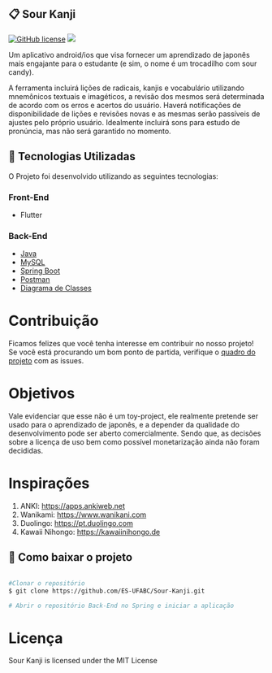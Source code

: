 ## 📋 Sour Kanji

[![GitHub license](https://img.shields.io/github/license/ES-UFABC/AgriFacil?style=for-the-badge)](https://github.com/ES-UFABC/Sour-Kanji/blob/main/LICENSE)
<a target="_blank" rel="noopener noreferrer" href="https://camo.githubusercontent.com/771cc18a712bf9edb0925a86164c34b0d803c4d9177dd4467eff7b777109c723/68747470733a2f2f696d672e736869656c64732e696f2f62616467652f4a6176612d4544384230303f7374796c653d666f722d7468652d6261646765266c6f676f3d6a617661266c6f676f436f6c6f723d7768697465"><img src="https://camo.githubusercontent.com/771cc18a712bf9edb0925a86164c34b0d803c4d9177dd4467eff7b777109c723/68747470733a2f2f696d672e736869656c64732e696f2f62616467652f4a6176612d4544384230303f7374796c653d666f722d7468652d6261646765266c6f676f3d6a617661266c6f676f436f6c6f723d7768697465" data-canonical-src="https://img.shields.io/badge/Java-ED8B00?style=for-the-badge&amp;logo=java&amp;logoColor=white" style="max-width:100%;"></a>

Um aplicativo android/ios que visa fornecer um aprendizado de japonês mais engajante
para o estudante (e sim, o nome é um trocadilho com sour candy).

A ferramenta incluirá lições de radicais, kanjis e vocabulário utilizando
mnemônicos textuais e imagéticos, a revisão dos mesmos será determinada de
acordo com os erros e acertos do usuário. Haverá notificações de disponibilidade
de lições e revisões novas e as mesmas serão passíveis de ajustes pelo próprio
usuário. Idealmente incluirá sons para estudo de pronúncia, mas não será
garantido no momento.

## 🚀 Tecnologias Utilizadas

O Projeto foi desenvolvido utilizando as seguintes tecnologias:

### **Front-End**

- Flutter

### **Back-End**

- [Java](https://www.java.com/pt-BR/)
- [MySQL](https://www.mysql.com/)
- [Spring Boot](https://spring.io/projects/spring-boot)
- [Postman](https://www.postman.com/)
- [Diagrama de Classes](https://viewer.diagrams.net/?highlight=0000ff&edit=_blank&layers=1&nav=1&title=Untitled%20Diagram.drawio#R7Z1vd5u4Eoc%2FTc5JXzSHPwbsl4nT7O3dtLe36e7efUkMsdnY4MW4afbTXwkkDGiEcWIk4k7Pnk1MbGwzD6PRzE%2BjM3u6%2BvFL6q8Xn5IgXJ5ZRvDjzL4%2Bsyzbtjzygx55Lo5MLKc4ME%2BjoDhk7g7cRf%2BE7KDBjm6jINzUnpglyTKL1vWDsySOw1lWO%2BanafJUf9pDsqy%2F69qfh8KBu5m%2FFI%2F%2BEQXZojg65l%2BLHv9XGM0X%2FJ1Nd1L8ZeXzJ7Nvsln4QfJUOWR%2FOLOnaZJkxW%2BrH9NwSS8evy5%2FfHz%2BY3n76P7y7%2F9u%2FvZ%2Fu%2Fr12%2Bff3xcnuznkJeVXSMM4e%2FGpn54%2F3l99fPozDj48%2FrqefbSzMHxvjotzf%2FeXW3bBvoTpQ7Ly41nIvnb2zK%2Fl5ilaLf2YPLp6SOLsjv3FJI%2F9ZTSPye8z8hHDlBz4HqZZRMxwyf6QJWtydLaIlsGt%2F5xs6RfZZP7skT%2B6WiRp9A85rb9k5yR%2FTjNGlOXWnnFHX0kOG%2BRoGm7Ic77wq2OWh279TcaeM0uWS3%2B9ie7LD7zy03kUXyVZlqz4iZJtHIQBe1SaO3%2BQpcljCRB9%2FUO0XE6TZZLml8a%2BIf9sm12YynGX%2FDN2Z4BewSxArlf4o8HsHoObJYXk9g2TVZilz%2BR17CzvTYPfhOzeHbGHT7sboTy2qNwEI4cd9NnNNy9PXr7fV3Kz%2BvGcXM%2FyDS27%2FnYm8H6mC7wfMW7t7fwlYSj2s%2FCKWmRTxZr8Uvmuu0M57AeAz2%2FqCvjvycNl%2BJ34P%2FuS%2FHqXpVE8F%2B4BYqSswvsyfMiktG%2FW%2Foyc4zZ%2FzvVod%2BQr%2B%2B70UEJe%2B7DMSVtEQRDGOYmZn%2FkFrBSedRLFWX5xnCvyH%2FnsU%2BPCOXPIB5qSx%2BbuMfmPPj0lDMYEOT%2FKAQrJnfAU0ruhDfJFtlqyXwG6p9OurLZ4GhHW5zoC%2B9BsolIls8bIwUCYIBD%2BbLZN%2FdkzMqGeCcfSzIQ5AZkg1zD0HwsiPpIveGo4KDe0N9ZsaE5a09DrkN4Vp2rngd72pjHSjYMt4EC%2BeT4aLCISIazy70exuI3IlbTcJb2cfHBw51l5eZCW3mmxOwa1vdHiiXMoNP7hM5wXGd%2FpGDaO%2BvIUDjxwhNktnUmcB%2BHs8WP8kLxDIhS5A1e3O3BHgDu4opkwDsU7nExoAGOse4bpSn3FJZtkortQnnYwdc8xXVfuLkou0GPoYMPWPS11PZnHuMtTEOgv1Kcpdc9NXWi2wfwFowK9hQ4yJroDT0%2FMWnBvQfNY6CxUI2GbukNOr2UuUkCBvkIHGCPdUafXMhcpU5zn8uwm%2BhBVqLi6g1CvdYKygwU9iQ48JrrjUU86R8mFRGmuJKJhx%2Fk1iT%2FQbygCY2R1DEd5%2BeToYIwMUzB2GMxDrhoj13SRzJPYX37YHW1czt1zbhNKQK68%2BivMsmcmC%2FO3WbK70vSv4Y8o%2Bx99%2BcVkMmaP%2F8wfGwTV4vH1D3b%2B%2FMEzt1FduWXk%2F9iTCMsRuSxU2Va8MCaXiL7Ne3JeY8yP1N6IHti9U%2F7oufqoec7iatFLJCWhTR64SbbpLGwxyJgFHZmfEtfdhpYjEZal4dLPou%2F1z9eiEftCb7OzqiCtIRCznQvDGY8t27EmI9Pkn5Cfsvik7CwNHI%2BgARsZjlZCa3Razovg7Bsab9IPCp43KBQ8UelDbs9NEguAoAZWqoEdGzc3sNbVdafTCq49aF3dDlLXCTT8jU9e6sq%2FoaBm2W7C9LO%2FCjFwb5L8wX11fCZznC16V4jP3uL2Max3DVd%2BhAJoDUBAYle1QFggEOtFEoeft6t7OqLlkreEQnGSgkjlRoeEr2qNLlM6rtOEXI3wSzTLtimOEBrYAGWwauEQk8Ro%2FFqg25%2FxIVUrZPy%2BhI1jMevL0nq%2FsajxvHAHmNFT5Q9s7f5ATPXySkAJBVYBdKABiV7VoiGqUpi7%2BETmE%2BgqFPMAaV3V8gCvnJszHtBL6Eg5QFpXpVRMxEwUrxXuZpnn1QmmgT5DFR2Q2lUtHXBGal6n493JZyGGCggkfVULCJyhou6jlq1ApaNyNiDxq1o2oEQWUyk16MDgQwMhoBZWLSHQ7JWmOsk1SkPOSNn8qCZ%2BrEiZdgrInKIz%2Bnltk17TPS9A0hSRBolr4dJvT6SZpuiMpn4aCARItAT22c%2BoJagLXB7yfyI%2FNzeePbkuzwD9pRNZL9AYlJK6A7tpebYlB%2B00JAYm2DHjKqfdz7YbHHFFjj%2BMP3x4lR9kbuYgiYHa9kmOmAUqqJgRb%2FjteY11RR1c6G%2BrZcqWJT2kCe%2Bsg1AohUJ7Cy7ThKrNFIr7PDRBJpQzob8Rlwk0Ziug8OPNE1ckIRZqsdDeccs0ZWvSVnG4SuJodtJgaDB51z5bPZpcJj6IVnkH8BO292AdAZeMaqRC1g1jQ68ZUqFj2mloDyUd2fzCD4Ioi%2BhqrZsoXAYsL%2FHJXzdWuduX2MxTDzyQyE2xS4GSFmj%2BQxOsL0xZdd2hoC%2FrA%2FsCsAGFtleiuUwUsynPY2r3CcDmAJWmWzkVWFXWwob2rltlCQbyGFOW50afoZgL%2Fa23TLfFZ5RcoNfQQof2%2FlsmDyohr3FDqyDoMlRDob3Tlmm1iNgKKNBfaEFDe5ct05KlNIi%2FuPJnj%2BguFDPRucFWj0zIKqZzxgR6Cy1kjLTHnpasPkYbfOaVU%2FQXqqnw9Mec8vW7nAr0GFrYmOgPPaWFtDD7xIrq6DOUK%2FX0x50yCee8wgV6DS10ONojUGD7s9JrfKS6DHQZqqHwtAefjiz4nHMo0F%2FoQMM1tEegjiwCpdVVetnQX6iGwtIeejptOxrlUKC%2F0IKGoz36dFuqJJcNLdf5fhkXuhVl7Iy1x6ZuSzFFYOcdKgEHRpBnaA9kbaiCX9DBf06X%2FmZDF%2B1e3tOrm%2Fk7TvhPg%2B57ImCDS78PXvptGNNp3jpAWPpd%2FqUTji9pL9%2FcuQJa%2B%2B1BcHJ90umu%2FbZADT5trEHb8GB%2Fech%2FTqfEg7qv85%2B2BNmW1d8gof25T9kATFd%2F581Sik5elbYpRZcMHGmVkgKtB1dLiiOTyi1DP41v0vDvbRjPngtevkXEoyAbatiAloUrZkMmr03D71H4hHDogwNcH66WjpGsPFXQcRutogzJUE8GtERccfQBpZrR%2FIdOll5mfmi5OGT%2B3pZxjfaI72nQWbaSle5yjMCo8hfQuj%2FFIwlUyi5msQ9RHN7SSPRzJd44z1sPT8uJ7TvyG4406smBWt0rJgeqd%2B%2FI%2BZpHIu3oIDfK0yNQM3zF3Mga0la5ySPYVmDK%2FrPIjip2oFb5itmR5VzTcLdQveBjWpKS%2F8AaqLoMrO7psc11xbq2YOd7Wv%2FJTibf37rcUN24GDnWWW0%2F9cnEOXvBfuq6tsw2ud33b7Re3MYiQZ13135liVxcVHZHvt2vfvxXJICDG1%2B%2FqYpl2UqFr2Ecdxy0yuVLp1uyNF2ZDpGXpopbAOtTSsbRwg0NuJLpyhTNHJffk5l%2Fv1366TMyMwhmtNc0R6YsA8mZ%2BbJI%2FU2IvAyCF%2F11Tlemgua8fPUDamMEZhDADKD26bbtrpCPSmF6j7gMAxf9BVH%2BblgQ7aEgus%2F8uguiFtjVlBVEr5lOE9fZ6PEN%2BoufE%2Bn23dPqhPhcNo7k4Eyts0sDqVFFjf7Cp9eywqbODaC0wDBERypFf9VzIg5EDVezS6agvxkQOtqLnpYBRbANf1OBB53OQMjRXge1DDEZ13A6RTYOHc6AsIFaeyvGpkOAw8BBZzMMasDG34qpEavqzQgnTO%2FR1QwIGqgfuGJorA6xDcUGHc1AmIHahStmRixLM0fzKYojSgU6mQEBAzURVwxMWzNHjgxFI0cF8VCJB9hPXLFadCJY%2By2oRUtxKH2deWHYpXz0TahFx%2ByZg1eLjsVJ9G%2BbMD2kvQ2KRQcpFuVSzUOlomXl6oSlomNcRwyPiccom4%2BP08Omt2XEdktX9LJqji1Ljxwp7aFCv5TGRjHFUOHoKrTpb5Jlynqi%2B0GQT7Do%2F9BbqAIC2qNeMRCyxSbbdUBiF2RCORMmtEW9YihkS0rScEWshFCohwLael5xAsYUrD38BEw9%2FbIn9aIry2Lx7Nr%2BLIusL7GaLMuI06WJgSoBJQ%2BnwoDbkQG7aB72Cgbyl16mqf9ceQJzorszf6EHdnkR22F6g3KYMo0qUMILLNNofQH5pfgMR02JlPdSZezKZZ5FgQkzgfzBSzOBNzeePbmGMoHlXzoNgy%2FIBNqeUyNqDKTmbBsYFMvNZU43FVheYyFmW4V%2BXGwWcIbt5PaFckfYO4B5oEPyhiC0%2FYX3PEkMhPd%2BQIz2nxhhGQgswFJx1bDIZIYMll%2B3SMtQaAEWiqumRbYTfFosEN8AArGFnyIpikmBVoirRkWWin5K0gDgBH2KHlKAipZqUmTpSBbaFtuDn3RFS4PdgWKVarvLahNlnPoTWH6wfgGoXanlw%2Fb28EFCUwREGyAWUMdS7EBsMReI5j88Vfcy8wMVK9D8vXUVAXdIZPqoT0XkcC4PMLG2qcxRAIu3VTsKWUZsvkMFN%2BQYDDDAmm3VwMiyYsS3fOXRKXqXIcACrNRWDYssKTavwoL%2BZSjIQMu0FU9tpO0Td%2F6FzG7QwQyBFmB9tuqJcEvvmQot6GEGwwywPlu1h5ElT6iHYcWac1mdBr2LMlKAhdmqSZGtM5pXSEHfMhRioLXaqsej%2FZmXIjGLAcwQgBlpD3e9%2FfkXBgwuXNOCCDeQRkS6ZFzQqwwHmYn2ENfrkndBv6JV3qg9uvVkMqRapgUdy3CYcfTHtzJB0hxgBj2LFko87UHt%2BM3sbypb9FbtZGVPzg5YRgd2sSouR49r6EYsa75%2FDV1Bx2vX0Alr3hw%2B9y5XDHFnxc9RfDT2sh1hh67Gc8eNN3Lc9tV44guM9hcIX6Xxgp6W743Ewseuazqu4TtWNy%2FXlXXzYn%2Fp5JlfsIbPcR0Y3NrK9hHgqMu%2BCCe8iM%2BRJc7WeSNvVMV3Ci8mE9qR4fV4t3moQ5b3gTj3JzdwoNoxcnE8t%2FciLqBNXyEuepNDch8HTXSLfQJoFQdB0e1AoCZhah2IKxuF5lVScFY7JGqgTmJKqSkL1cOf7r653jB8Xe%2FQ%2BwOVH7TiOQqHgTO3N999xXPqEymo%2BwrscuzTn7h5Mr1mMRLiUHn8BLAnaTg%2FmHkYH5IFJu6J03tEKDRA0XUS1iMUkJgOrX%2BcJYl7rA%2B0R1E7BR%2B3qPq%2FEaPj%2FFuZJ9A%2BXyrXJUGzbAYDDhHqwQDbLysmo0U%2Be0VjB%2FQT6nCAGi8rxkEWR%2FpBkDsKvscH7pqnGo6utcse4ZDJYgkcTICEW8AopmKsfeo5kSlfCRU4gihORJi6Q02bbxM2%2FNS8rhS7bRylqXoHQRi3%2FJEFYc3e2APVd7HrXNd3hek91gf6V3aNppNJV0%2F3gvqAZXdRdo0Bx1cOmKdbILAN2SLaWRL%2FtZ0TH0OGtWLC%2F8lfN9Rd9iXKvETW2%2Brth7B%2B2IDQUl6A2O5xUJdlCapEfYtWZED3V2s5WtcEfARrMGBBJQq1YIFbwv2UXMjtLxt2%2B%2BMCKl5AXPRVvLDNlu1mpxWXg1PLAXgRqLyh2Iu0bEPbwAXLHENCByyAKA5tZBnvhqspo5vz%2FTEzeqUBoAUVUxSjJcuXS9wSRszDp6prnqFH7bNYcxtogvWtaZ%2FZbpfD1z6XH7TiWVh3NIENTGy%2BJeHzpJ5m7Kx7Lke7E05rjqRdmXIz%2FScNTnz3jePXE6X7%2Bw5F2GzzfnGYIDq%2BhnWf9XUvI7XHMmkBmZvd7W56bJWkQHqwFxbtrmIs6641r9OC7WOHwox2YbQ9hoYXykyQ%2Bk8spMasoRY49IujR4YomzcF%2B4dxcJmm%2BTVL1rmxqtPmOGCTIdPisyP%2B7CDyV0kcfFtEcWPiZI74gZtoWZ5q7yR%2FD4L3bN7UpQWXQS5%2BZcZuXJhlSy6FXbg6zMMlvbUYi%2FxEvMF58eiVOivTq0%2BaLI4JP0WRaBBkVqKOqjHbK2dae%2FRax5pRjQwxllaQSuolvXN0Nd17q2Hm0aSbdcQzjRr90Mqu6XuAOVSXJ77RpF2XJ%2F2OveryRoatA7udd6t7NmePY%2BspG7nftzmSrpOvBdsW1JheJxyPZ38x6DIvLi6AsZXFVhUr7s1ZrkjIVABD84nSkIlGRZSRDRtxhWxfnJQ5U7n1j58AfO81xbWmmJJzoCjIkIPwyihITDajpYil3GbyFLCUpdZSomzGX5OrS76mjxYj95a532KeWouJyhW8t6AxytB9b5ld5oI%2FoaVGjfEK2hJIsaUstBR4TxmNYN%2FTbimxordONptthOYiN5bl7DWX2kDQFMsxNG7nnvHnNpc5asTtwIil2FxiPWSWRhgI0rxHc%2F0YYCxwA4f%2BjAXMidFSQCAICfDUWgqYDqMT5E5wv7XAEk5%2F1hKnxNGKlsPQD1I%2F6Oy3Fyj%2F6s9e4oR4EaYBWovcOPUxywa0emoDDH7miq3ScBbeh2gscts0IoyxdmuJa3gNEr1%2FRmNZdnPDIsBYaoctS8xhoBtkd03DD3r67ywxjYHG4mNWU2CuPYthifE7Jp3KUauZdtdefbTEAB4nxrQBTt1Sk4loKLXzYgsoZWF8UVz0Rt1x0l98QR6mSZJVFRupv158SoKQPuP%2F)
# Contribuição

Ficamos felizes que você tenha interesse em contribuir no nosso projeto! Se você está procurando um bom ponto de partida, verifique o [quadro do projeto](https://github.com/ES-UFABC/Sour-Kanji/projects/1) com as issues.

# Objetivos

Vale evidenciar que esse não é um toy-project, ele realmente pretende ser
usado para o aprendizado de japonês, e a depender da qualidade do
desenvolvimento pode ser aberto comercialmente. Sendo que, as decisões sobre a
licença de uso bem como possível monetarização ainda não foram decididas.

# Inspirações

1. ANKI:
https://apps.ankiweb.net
2. Wanikami: https://www.wanikani.com
3. Duolingo: https://pt.duolingo.com
4. Kawaii Nihongo: https://kawaiinihongo.de


## 📁 Como baixar o projeto

```bash

#Clonar o repositório
$ git clone https://github.com/ES-UFABC/Sour-Kanji.git

# Abrir o repositório Back-End no Spring e iniciar a aplicação

```
# Licença
Sour Kanji is licensed under the MIT License
